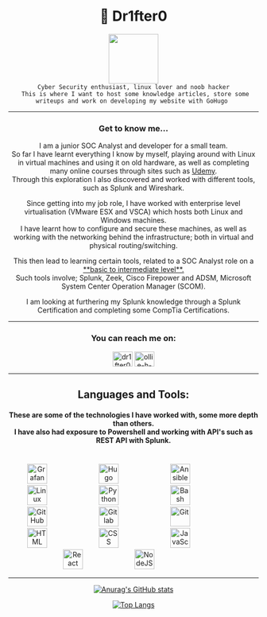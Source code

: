 <h1 align="center"> 👾 Dr1fter0  </h1>

<div id="header" align="center">
  <img src="https://media.giphy.com/media/jdPMeyv9rn0hZHh8n9/giphy.gif" width="100"/>
</div>

<div align="center"> 
  <code> Cyber Security enthusiast, linux lover and noob hacker </code> 
  <br>
  <code> This is where I want to host some knowledge articles, store some writeups and work on developing my website with GoHugo </code>
</div>

---
 
 <h3 align="center"> Get to know me... </h3>
  <p align="center"> I am a junior SOC Analyst and developer for a small team. <br>
So far I have learnt everything I know by myself, playing around with Linux in virtual machines and using it on old hardware, as well as completing many online courses through sites such as <a href="https://www.udemy.com">Udemy</a>. <br>
Through this exploration I also discovered and worked with different tools, such as Splunk and Wireshark. 
  </p>

<p align="center"> Since getting into my job role, I have worked with enterprise level virtualisation (VMware ESX and VSCA) which hosts both Linux and Windows machines. <br>
I have learnt how to configure and secure these machines, as well as working with the networking behind the infrastructure; both in virtual and physical routing/switching.
</p>
  
<p align="center"> This then lead to learning certain tools, related to a SOC Analyst role on a <u>**basic to intermediate level**.</u> <br>
Such tools involve; Splunk, Zeek, Cisco Firepower and ADSM, Microsoft System Center Operation Manager (SCOM).
</p>

<p align="center"> I am looking at furthering my Splunk knowledge through a Splunk Certification and completing some CompTia Certifications. </p>

  </p>

---

<h3 align="center">You can reach me on:</h3>
<p align="center">
<a href="https://twitter.com/dr1fter0" target="blank"><img align="center" src="https://raw.githubusercontent.com/rahuldkjain/github-profile-readme-generator/master/src/images/icons/Social/twitter.svg" alt="dr1fter0" height="30" width="40" /></a>
<a href="https://linkedin.com/in/ollie-h-538416218" target="blank"><img align="center" src="https://raw.githubusercontent.com/rahuldkjain/github-profile-readme-generator/master/src/images/icons/Social/linked-in-alt.svg" alt="ollie-h-538416218" height="30" width="40" /></a>
</p>
</p>

---
<h2 align="center"> Languages and Tools: </h2>
    <h4 align="center">These are some of the technologies I have worked with, some more depth than others.<br>
    I have also had exposure to Powershell and working with API's such as REST API with Splunk.
    </h4>

#

<p align=center> <img alt="Grafana" width="40px" style="padding-right:100px;" src="https://cdn.jsdelivr.net/gh/devicons/devicon/icons/grafana/grafana-original.svg" /> 
	<img alt="Hugo" width="40px" style="padding-right:100px;" src="https://cdn.jsdelivr.net/gh/devicons/devicon/icons/hugo/hugo-original.svg" /> 
	<img alt="Ansible" width="40px" style="padding-right:100px;" src="https://cdn.jsdelivr.net/gh/devicons/devicon/icons/ansible/ansible-original.svg" /> 
	<img alt="Linux" width="40px" style="padding-right:100px;" src="https://cdn.jsdelivr.net/gh/devicons/devicon/icons/linux/linux-original.svg" /> 
	<img alt="Python" width="40px" style="padding-right:100px;" src="https://cdn.jsdelivr.net/gh/devicons/devicon/icons/python/python-original.svg" /> 
	<img alt="Bash" width="40px" style="padding-right:100px;" src="https://cdn.jsdelivr.net/gh/devicons/devicon/icons/bash/bash-original.svg" /> 
	<img alt="GitHub" width="40px" style="padding-right:100px;" src="https://cdn.jsdelivr.net/gh/devicons/devicon/icons/github/github-original.svg" /> 
	<img alt="Gitlab" width="40px" style="padding-right:100px;" src="https://cdn.jsdelivr.net/gh/devicons/devicon/icons/gitlab/gitlab-original.svg" /> 
	<img alt="Git" width="40px" style="padding-right:100px;" src="https://cdn.jsdelivr.net/gh/devicons/devicon/icons/git/git-original.svg" /> 
	<img alt="HTML" width="40px" style="padding-right:100px;" src="https://cdn.jsdelivr.net/gh/devicons/devicon/icons/html5/html5-plain.svg" /> 
	<img alt="CSS" width="40px" style="padding-right:100px;" src="https://cdn.jsdelivr.net/gh/devicons/devicon/icons/css3/css3-plain.svg" /> 
	<img alt="JavaScript" width="40px" style="padding-right:100px;" src="https://cdn.jsdelivr.net/gh/devicons/devicon/icons/markdown/markdown-original.svg"/> 
	<img alt="React" width="40px" style="padding-right:100px;" src="https://cdn.jsdelivr.net/gh/devicons/devicon/icons/vim/vim-original.svg" /> 
	<img alt="NodeJS" width="40px" style="padding-right:100px;" src="https://cdn.jsdelivr.net/gh/devicons/devicon/icons/microsoftsqlserver/microsoftsqlserver-plain-wordmark.svg" />
</p>

---

<div align="center">

[![Anurag's GitHub stats](https://github-readme-stats.vercel.app/api?username=dr1fter0&show_icons=true&theme=cobalt)](https://github.com/anuraghazra/github-readme-stats)

</div>

<div align="center">

[![Top Langs](https://github-readme-stats.vercel.app/api/top-langs/?username=dr1fter0)](https://github.com/anuraghazra/github-readme-stats)

</div>


